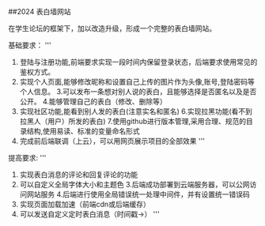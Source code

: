 ##2024 表白墙网站

在学生论坛的框架下，加以改造升级，形成一个完整的表白墙网站。

基础要求：
'''
1. 登陆与注册功能,前端要求实现一段时间内保留登录状态，后端要求使用常见的鉴权方式。
2. 实现个人页面,能够修改昵称和设置自己上传的图片作为头像,账号,登陆密码等个人信息。
3.可以发布一条想对别人说的表白，且能够选择是否匿名以及是否公开。
4.能够管理自己的表白（修改、删除等）
5. 实现社区功能,能看到别人发的表白(注意实名和匿名)
6.实现拉黑功能(看不到拉黑人（用户）所发的表白)
7.使用github进行版本管理,采用合理、规范的目录结构,使用易读、标准的变量命名形式
8. 完成前后端联调（上云），可以用网页展示项目的全部效果
'''

提高要求:
'''
1. 实现表白消息的评论和回复评论的功能
2. 可以自定义全局字体大小和主题色
3.后端成功部署到云端服务器，可以公网访问网站服务
4.后端进行使用全局错误统一处理中间件，并有设置统一错误码
5. 实现页面加载加速（前端cdn或后端缓存）
6. 可以发送自定义定时表白消息（时间戳->）	
'''
